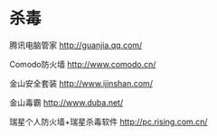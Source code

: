 # 杀毒

腾讯电脑管家
http://guanjia.qq.com/

Comodo防火墙
http://www.comodo.cn/

金山安全套装
http://www.ijinshan.com/

金山毒霸
http://www.duba.net/

瑞星个人防火墙+瑞星杀毒软件
http://pc.rising.com.cn/



